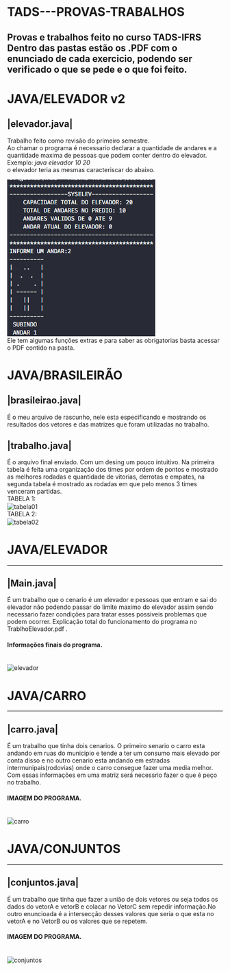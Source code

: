 # TADS---PROVAS-TRABALHOS
Provas e trabalhos feito no curso TADS-IFRS<br>
Dentro das pastas estão os .PDF com o enunciado de cada exercicio, podendo ser verificado o que se pede e o que foi feito.
-------

# JAVA/ELEVADOR v2
<h2>|elevador.java|</h2>
Trabalho feito como revisão do primeiro semestre.</br>
Ao chamar o programa é necessario declarar a quantidade de andares e a quantidade maxima de pessoas que podem conter dentro do elevador.<br>
Exemplo: <i>java elevador 10 20 </i><br>
o elevador teria as mesmas caracteriscar do abaixo.<p>
<img src="https://raw.githubusercontent.com/zPASP/ADS-----PROVAS-TRABALHOS/master/elevador%20v2/elevadorv2.png" align="center" alt="elevador02"/><br>
Ele tem algumas funções extras e para saber as obrigatorias basta acessar o PDF contido na pasta.


# JAVA/BRASILEIRÃO
 
<h2>|brasileirao.java|</h2>
É o meu arquivo de rascunho, nele esta especificando e mostrando os resultados dos vetores e das matrizes que foram utilizadas no trabalho.
<h2>|trabalho.java|</h2>
É o arquivo final enviado. Com um desing um pouco intuitivo. Na primeira tabela é feita uma organização dos times por ordem de pontos e mostrado as melhores rodadas e quantidade de vitorias, derrotas e empates, na segunda tabela é mostrado as rodadas em que pelo menos 3 times venceram partidas.<br>
TABELA 1:<br>
<img src="https://raw.githubusercontent.com/zPASP/TADS---PROVAS-TRABALHOS/master/brasileirao/tabela%201.png" align="center" alt="tabela01"/><br>
TABELA 2:<br>
<img src="https://raw.githubusercontent.com/zPASP/TADS---PROVAS-TRABALHOS/master/brasileirao/tabela%202.png" align="center" alt="tabela02"/><br>

# JAVA/ELEVADOR
 _________
<h2>|Main.java|</h2>
É um trabalho que o cenario é um elevador e pessoas que entram e sai do elevador não podendo passar do limite maximo do elevador assim sendo necessario fazer condições para tratar esses possiveis problemas que podem ocorrer. Explicação total do funcionamento do programa no TrablhoElevador.pdf .<br>
<h4>Informações finais do programa.</h4><br>
<img src="https://raw.githubusercontent.com/zPASP/TADS---PROVAS-TRABALHOS/master/elevador/elevador.png" align="center" alt="elevador"/><br>

# JAVA/CARRO
 _________
<h2>|carro.java|</h2>
É um trabalho que tinha dois cenarios. O primeiro senario o carro esta andando em ruas do municipio e tende a ter um consumo mais elevado por conta disso e no outro cenario esta andando em estradas intermunipais(rodovias) onde o carro consegue fazer uma media melhor. Com essas informações em uma matriz será necessrio fazer o que é peço no trabalho. <br>
<h4>IMAGEM DO PROGRAMA.</h4><br>
<img src="https://raw.githubusercontent.com/zPASP/TADS---PROVAS-TRABALHOS/master/carro/carro.png" align="center" alt="carro"/><br>

# JAVA/CONJUNTOS
 _________
<h2>|conjuntos.java|</h2>
É um trabalho que tinha que fazer a união de dois vetores ou seja todos os dados do vetorA e vetorB e colacar no VetorC sem repedir informação.No outro enuncioada é a intersecção desses valores que seria o que esta no vetorA e no VetorB ou os valores que se repetem. <br>
<h4>IMAGEM DO PROGRAMA.</h4><br>
<img src="https://raw.githubusercontent.com/zPASP/TADS---PROVAS-TRABALHOS/master/conjuntos/conjuntos.png" align="center" alt="conjuntos"/><br>